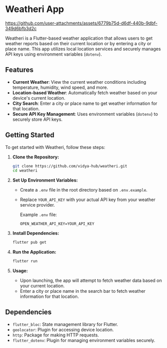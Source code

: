 # Weatheri App


https://github.com/user-attachments/assets/6779b75d-d6df-440b-9dbf-349d6bfb3d2c


Weatheri is a Flutter-based weather application that allows users to get weather reports based on their current location or by entering a city or place name. This app utilizes local location services and securely manages API keys using environment variables (`dotenv`).

## Features

- **Current Weather**: View the current weather conditions including temperature, humidity, wind speed, and more.
- **Location-based Weather**: Automatically fetch weather based on your device's current location.
- **City Search**: Enter a city or place name to get weather information for that location.
- **Secure API Key Management**: Uses environment variables (`dotenv`) to securely store API keys.

## Getting Started

To get started with Weatheri, follow these steps:

1. **Clone the Repository:**

   ```bash
   git clone https://github.com/vidya-hub/weatheri.git
   cd weatheri
   ```

2. **Set Up Environment Variables:**

   - Create a `.env` file in the root directory based on `.env.example`.
   - Replace `YOUR_API_KEY` with your actual API key from your weather service provider.

     Example `.env` file:

     ```
     OPEN_WEATHER_API_KEY=YOUR_API_KEY
     ```

3. **Install Dependencies:**

   ```bash
   flutter pub get
   ```

4. **Run the Application:**

   ```bash
   flutter run
   ```

5. **Usage:**
   - Upon launching, the app will attempt to fetch weather data based on your current location.
   - Enter a city or place name in the search bar to fetch weather information for that location.

## Dependencies

- `flutter_bloc`: State management library for Flutter.
- `geolocator`: Plugin for accessing device location.
- `http`: Package for making HTTP requests.
- `flutter_dotenv`: Plugin for managing environment variables securely.
